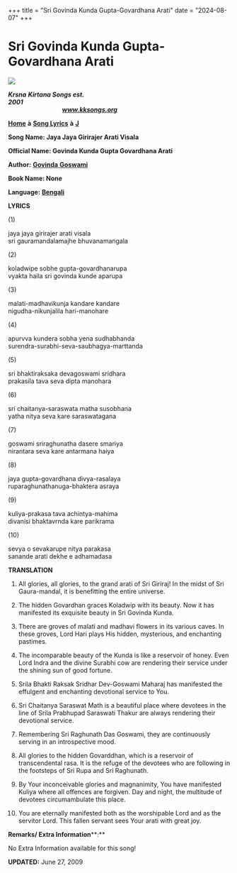 +++
title = "Sri Govinda Kunda Gupta-Govardhana Arati"
date = "2024-08-07"
+++

# Sri Govinda Kunda Gupta-Govardhana Arati
**[![](http://kksongs.org/image_files/image002.jpg)](http://kksongs.org/)**

**_Krsna_** **_Kirtana Songs est. 2001_**                                                                                                                                                      **_www.kksongs.org_**

**[Home](http://kksongs.org/)** **à** **[Song Lyrics](http://kksongs.org/lyrics.html)** **à** **[J](http://kksongs.org/songs/song_j.html)**

**Song Name: Jaya Jaya Girirajer Arati Visala**

**Official Name: Govinda Kunda Gupta Govardhana Arati**

**Author:** [**Govinda** **Goswami**](http://kksongs.org/authors/list/govindagoswami.html)

**Book Name: None**

**Language:** [**Bengali**](http://kksongs.org/language/list/bengali.html)

**LYRICS**

(1)

jaya jaya girirajer arati visala  
sri gauramandalamajhe bhuvanamangala

(2)

koladwipe sobhe gupta-govardhanarupa  
vyakta haila sri govinda kunde aparupa

(3)

malati-madhavikunja kandare kandare  
nigudha-nikunjalila hari-manohare

(4)

apurvva kundera sobha yena sudhabhanda  
surendra-surabhi-seva-saubhagya-marttanda

(5)

sri bhaktiraksaka devagoswami sridhara  
prakasila tava seva dipta manohara

(6)

sri chaitanya-saraswata matha susobhana  
yatha nitya seva kare saraswatagana

(7)

goswami sriraghunatha dasere smariya  
nirantara seva kare antarmana haiya

(8)

jaya gupta-govardhana divya-rasalaya  
ruparaghunathanuga-bhaktera asraya

(9)

kuliya-prakasa tava achintya-mahima  
divanisi bhaktavrnda kare parikrama

(10)

sevya o sevakarupe nitya parakasa  
sanande arati dekhe e adhamadasa

**TRANSLATION**  
1) All glories, all glories, to the grand arati of Sri Giriraj! In the midst of Sri Gaura-mandal, it is benefitting the entire universe.

  
2) The hidden Govardhan graces Koladwip with its beauty. Now it has manifested its exquisite beauty in Sri Govinda Kunda.

  
3) There are groves of malati and madhavi flowers in its various caves. In these groves, Lord Hari plays His hidden, mysterious, and enchanting pastimes.

  
4) The incomparable beauty of the Kunda is like a reservoir of honey. Even Lord Indra and the divine Surabhi cow are rendering their service under the shining sun of good fortune.

5) Srila Bhakti Raksak Sridhar Dev-Goswami Maharaj has manifested the effulgent and enchanting devotional service to You.

6) Sri Chaitanya Saraswat Math is a beautiful place where devotees in the line of Srila Prabhupad Saraswati Thakur are always rendering their devotional service.

7) Remembering Sri Raghunath Das Goswami, they are continuously serving in an introspective mood.

8) All glories to the hidden Govarddhan, which is a reservoir of transcendental rasa. It is the refuge of the devotees who are following in the footsteps of Sri Rupa and Sri Raghunath.

9) By Your inconceivable glories and magnanimity, You have manifested Kuliya where all offences are forgiven. Day and night, the multitude of devotees circumambulate this place.

10) You are eternally manifested both as the worshipable Lord and as the servitor Lord. This fallen servant sees Your arati with great joy.

**Remarks/ Extra Information****:**

No Extra Information available for this song!

**UPDATED:** June 27, 2009